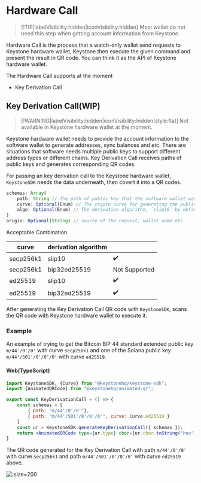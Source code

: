 # Hardware Call

> [!TIP|labelVisibility:hidden|iconVisibility:hidden]
> Most wallet do not need this step when getting account information from Keystone.

Hardware Call is the process that a watch-only wallet send requests to Keystone hardware wallet,
Keystone then execute the given command and present the result in QR code.
You can think it as the API of Keystone hardware wallet.

The Hardware Call supports at the moment
- Key Derivation Call


## Key Derivation Call(WIP)

> [!WARNING|labelVisibility:hidden|iconVisibility:hidden|style:flat]
> Not available in Keystone hardware wallet at the moment.

Keystone hardware wallet needs to provide the account information to the software wallet to generate addresses, sync balances and etc.
There are situations that software needs multiple public keys to support different address types or different chains.
Key Derivation Call receives paths of public keys and generates corresponding QR codes.

For passing an key derivation call to the Keystone hardware wallet,
`KeystoneSDK` needs the data underneath, then covert it into a QR codes.

```js
schemas: Array(
    path: String // The path of public key that the software wallet want to get from hardware wallet
    curve: Optional(Enum) // The crypto curve for generating the public key, `secp256k1` by default, currently supports `secp256k1` and `ed25519`
    algo: Optional(Enum) // The derivation algorithm, `slip10` by default, currently supports `slip10` and `bip32ed25519`
)
origin: Optional(String) // source of the request, wallet name etc
```

Acceptable Combination

| curve     | derivation algorithm |            |
| --------- |----------------------|------------|
| secp256k1 | slip10               | ✔️           |
| secp256k1 | bip32ed25519         | Not Supported |
| ed25519   | slip10               | ✔️         |
| ed25519   | bip32ed25519         | ✔️         |


After generating the Key Derivation Call QR code with `KeystoneSDK`, scans the QR code with Keystone hardware wallet to execute it.

### Example

An example of trying to get the Bitcoin BIP 44 standard extended public key `m/44'/0'/0'` with curve `secp256k1`
and one of the Solana public key `m/44'/501'/0'/0'/0'` with curve `ed25519`.


<!-- tabs:start -->

#### **<span class="typescript">Web(TypeScript)</span>**

```jsx
import KeystoneSDK, {Curve} from "@keystonehq/keystone-sdk";
import {AnimatedQRCode} from "@keystonehq/animated-qr";

export const KeyDerivationCall = () => {
    const schemas = [
        { path: "m/44'/0'/0'"},
        { path: "m/44'/501'/0'/0'/0'", curve: Curve.ed25519 }
    ]
    const ur = KeystoneSDK.generateKeyDerivationCall({ schemas });
    return <AnimatedQRCode type={ur.type} cbor={ur.cbor.toString("hex")}/>
}
```

<!-- tabs:end -->

The QR code generated for the Key Derivation Call with path `m/44'/0'/0'` with curve `secp256k1` and path `m/44'/501'/0'/0'/0'` with curve `ed25519` above.

![](/_media/key-derivation-call.png ':size=200')
